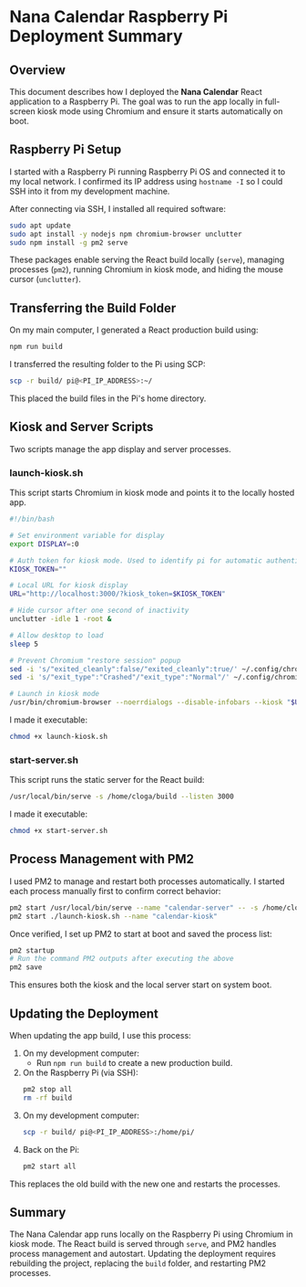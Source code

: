 # Nana Calendar Raspberry Pi Deployment Summary

## Overview
This document describes how I deployed the **Nana Calendar** React application to a Raspberry Pi. The goal was to run the app locally in full-screen kiosk mode using Chromium and ensure it starts automatically on boot.

## Raspberry Pi Setup
I started with a Raspberry Pi running Raspberry Pi OS and connected it to my local network. I confirmed its IP address using `hostname -I` so I could SSH into it from my development machine.

After connecting via SSH, I installed all required software:

```bash
sudo apt update
sudo apt install -y nodejs npm chromium-browser unclutter
sudo npm install -g pm2 serve
```

These packages enable serving the React build locally (`serve`), managing processes (`pm2`), running Chromium in kiosk mode, and hiding the mouse cursor (`unclutter`).

## Transferring the Build Folder
On my main computer, I generated a React production build using:

```bash
npm run build
```

I transferred the resulting folder to the Pi using SCP:

```bash
scp -r build/ pi@<PI_IP_ADDRESS>:~/
```

This placed the build files in the Pi's home directory.

## Kiosk and Server Scripts
Two scripts manage the app display and server processes.

### launch-kiosk.sh
This script starts Chromium in kiosk mode and points it to the locally hosted app.

```bash
#!/bin/bash

# Set environment variable for display
export DISPLAY=:0

# Auth token for kiosk mode. Used to identify pi for automatic authentication without intervention
KIOSK_TOKEN=""

# Local URL for kiosk display
URL="http://localhost:3000/?kiosk_token=$KIOSK_TOKEN"

# Hide cursor after one second of inactivity
unclutter -idle 1 -root &

# Allow desktop to load
sleep 5

# Prevent Chromium "restore session" popup
sed -i 's/"exited_cleanly":false/"exited_cleanly":true/' ~/.config/chromium/Default/Preferences
sed -i 's/"exit_type":"Crashed"/"exit_type":"Normal"/' ~/.config/chromium/Default/Preferences

# Launch in kiosk mode
/usr/bin/chromium-browser --noerrdialogs --disable-infobars --kiosk "$URL" --enable-logging=stderr --v=1
```

I made it executable:

```bash
chmod +x launch-kiosk.sh
```

### start-server.sh
This script runs the static server for the React build:

```bash
/usr/local/bin/serve -s /home/cloga/build --listen 3000
```

I made it executable:

```bash
chmod +x start-server.sh
```

## Process Management with PM2
I used PM2 to manage and restart both processes automatically. I started each process manually first to confirm correct behavior:

```bash
pm2 start /usr/local/bin/serve --name "calendar-server" -- -s /home/cloga/build --listen 3000
pm2 start ./launch-kiosk.sh --name "calendar-kiosk"
```

Once verified, I set up PM2 to start at boot and saved the process list:

```bash
pm2 startup
# Run the command PM2 outputs after executing the above
pm2 save
```

This ensures both the kiosk and the local server start on system boot.

## Updating the Deployment
When updating the app build, I use this process:

1. On my development computer:
   - Run `npm run build` to create a new production build.
2. On the Raspberry Pi (via SSH):
   ```bash
   pm2 stop all
   rm -rf build
   ```
3. On my development computer:
   ```bash
   scp -r build/ pi@<PI_IP_ADDRESS>:/home/pi/
   ```
4. Back on the Pi:
   ```bash
   pm2 start all
   ```

This replaces the old build with the new one and restarts the processes.

## Summary
The Nana Calendar app runs locally on the Raspberry Pi using Chromium in kiosk mode. The React build is served through `serve`, and PM2 handles process management and autostart. Updating the deployment requires rebuilding the project, replacing the `build` folder, and restarting PM2 processes.
